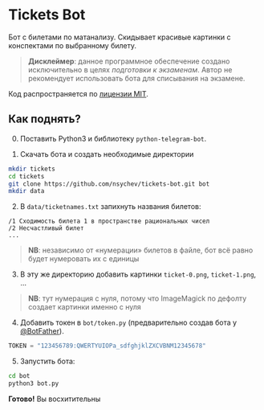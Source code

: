 # Tickets Bot

Бот с билетами по матанализу. Скидывает красивые картинки с конспектами по выбранному билету.

> **Дисклеймер**: данное программное обеспечение создано исключительно в целях *подготовки к экзаменам*.
> Автор не рекомендует использовать бота для списывания на экзамене.

Код распространяется по [лицензии MIT](LICENSE).

## Как поднять?

0. Поставить Python3 и библиотеку `python-telegram-bot`.

1. Скачать бота и создать необходимые директории

```bash
mkdir tickets
cd tickets
git clone https://github.com/nsychev/tickets-bot.git bot
mkdir data
```

2. В `data/ticketnames.txt` запихнуть названия билетов:

```
/1 Сходимость билета 1 в пространстве рациональных чисел
/2 Несчастливый билет
...
```

> **NB**: независимо от «нумерации» билетов в файле, бот всё равно будет нумеровать их с единицы

3. В эту же директорию добавить картинки `ticket-0.png`, `ticket-1.png`, …

> **NB**: тут нумерация с нуля, потому что ImageMagick по дефолту создает картинки именно с нуля

4. Добавить токен в `bot/token.py` (предварительно создав бота у [@BotFather](https://t.me/BotFather)).

```python
TOKEN = "123456789:QWERTYUIOPa_sdfghjklZXCVBNM12345678"
```

5. Запустить бота:

```bash
cd bot
python3 bot.py
```

**Готово!** Вы восхитительны